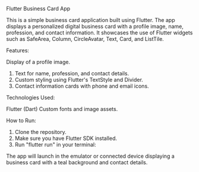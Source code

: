 Flutter Business Card App

This is a simple business card application built using Flutter. The app displays a personalized digital business card with a profile image, name, profession, and contact information. It showcases the use of Flutter widgets such as SafeArea, Column, CircleAvatar, Text, Card, and ListTile.

Features:

Display of a profile image.
1. Text for name, profession, and contact details.
2. Custom styling using Flutter's TextStyle and Divider.
3. Contact information cards with phone and email icons.

Technologies Used:

Flutter (Dart)
Custom fonts and image assets.

How to Run:

1. Clone the repository.
2. Make sure you have Flutter SDK installed.
3. Run "flutter run" in your terminal:

The app will launch in the emulator or connected device displaying a business card with a teal background and contact details.
